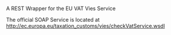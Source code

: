 A REST Wrapper for the EU VAT Vies Service

The official SOAP Service is located at
http://ec.europa.eu/taxation_customs/vies/checkVatService.wsdl